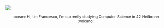 ![](./img/template1_github.png)
<p align="center"> <sub> :ocean: Hi, I’m Francesco, I'm currently studying Computer Science in 42 Heilbronn :volcano:</sub></p>
